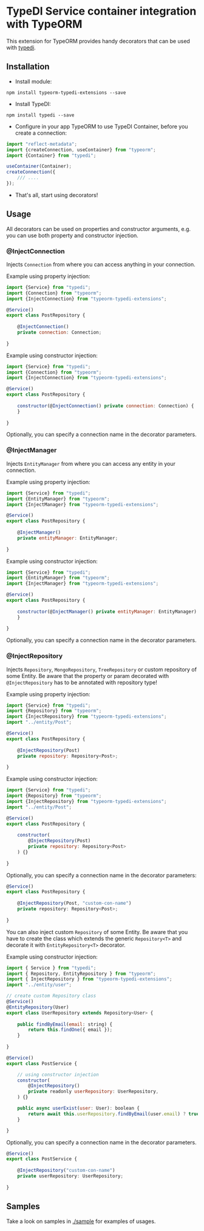 # TypeDI Service container integration with TypeORM

This extension for TypeORM provides handy decorators that can be used with [typedi](https://github.com/pleerock/typedi).

## Installation

* Install module:

`npm install typeorm-typedi-extensions --save`

* Install TypeDI:

`npm install typedi --save`

* Configure in your app TypeORM to use TypeDI Container, before you create a connection:

```javascript
import "reflect-metadata";
import {createConnection, useContainer} from "typeorm";
import {Container} from "typedi";

useContainer(Container);
createConnection({ 
    /// ....
}); 
```

* That's all, start using decorators!


## Usage

All decorators can be used on properties and constructor arguments, e.g. you can use both
property and constructor injection.

### @InjectConnection

Injects `Connection` from where you can access anything in your connection.

Example using property injection:

```javascript
import {Service} from "typedi";
import {Connection} from "typeorm";
import {InjectConnection} from "typeorm-typedi-extensions";

@Service()
export class PostRepository {
    
    @InjectConnection()
    private connection: Connection;
    
}
```

Example using constructor injection:

```javascript
import {Service} from "typedi";
import {Connection} from "typeorm";
import {InjectConnection} from "typeorm-typedi-extensions";

@Service()
export class PostRepository {
    
    constructor(@InjectConnection() private connection: Connection) {
    }
    
}
```

Optionally, you can specify a connection name in the decorator parameters.

### @InjectManager

Injects `EntityManager` from where you can access any entity in your connection. 

Example using property injection:

```javascript
import {Service} from "typedi";
import {EntityManager} from "typeorm";
import {InjectManager} from "typeorm-typedi-extensions";

@Service()
export class PostRepository {
    
    @InjectManager()
    private entityManager: EntityManager;
    
}
```

Example using constructor injection:

```javascript
import {Service} from "typedi";
import {EntityManager} from "typeorm";
import {InjectManager} from "typeorm-typedi-extensions";

@Service()
export class PostRepository {
    
    constructor(@InjectManager() private entityManager: EntityManager) {
    }
    
}
```

Optionally, you can specify a connection name in the decorator parameters.

### @InjectRepository

Injects `Repository`, `MongoRepository`, `TreeRepository` or custom repository of some Entity.
Be aware that the property or param decorated with `@InjectRepository` has to be annotated with repository type!

Example using property injection:

```javascript
import {Service} from "typedi";
import {Repository} from "typeorm";
import {InjectRepository} from "typeorm-typedi-extensions";
import "../entity/Post";

@Service()
export class PostRepository {
    
    @InjectRepository(Post)
    private repository: Repository<Post>;
    
}
```

Example using constructor injection:

```javascript
import {Service} from "typedi";
import {Repository} from "typeorm";
import {InjectRepository} from "typeorm-typedi-extensions";
import "../entity/Post";

@Service()
export class PostRepository {
    
    constructor(
        @InjectRepository(Post)
        private repository: Repository<Post>
    ) {}
    
}
```
Optionally, you can specify a connection name in the decorator parameters:

```ts
@Service()
export class PostRepository {
    
    @InjectRepository(Post, "custom-con-name")
    private repository: Repository<Post>;
    
}
```

You can also inject custom `Repository` of some Entity. 
Be aware that you have to create the class which extends the generic `Repository<T>` and decorate it with `EntityRepository<T>` decorator.

Example using constructor injection:

```javascript
import { Service } from "typedi";
import { Repository, EntityRepository } from "typeorm";
import { InjectRepository } from "typeorm-typedi-extensions";
import "../entity/user";

// create custom Repository class
@Service()
@EntityRepository(User)
export class UserRepository extends Repository<User> {
    
    public findByEmail(email: string) {
        return this.findOne({ email });
    }
    
}

@Service()
export class PostService {

    // using constructor injection
    constructor(
        @InjectRepository()
        private readonly userRepository: UserRepository,
    ) {}

    public async userExist(user: User): boolean {
        return await this.userRepository.findByEmail(user.email) ? true : false;
    }

}
```

Optionally, you can specify a connection name in the decorator parameters.

```ts
@Service()
export class PostService {
    
    @InjectRepository("custom-con-name")
    private userRepository: UserRepository;
    
}
```

## Samples

Take a look on samples in [./sample](sample) for examples of usages.
